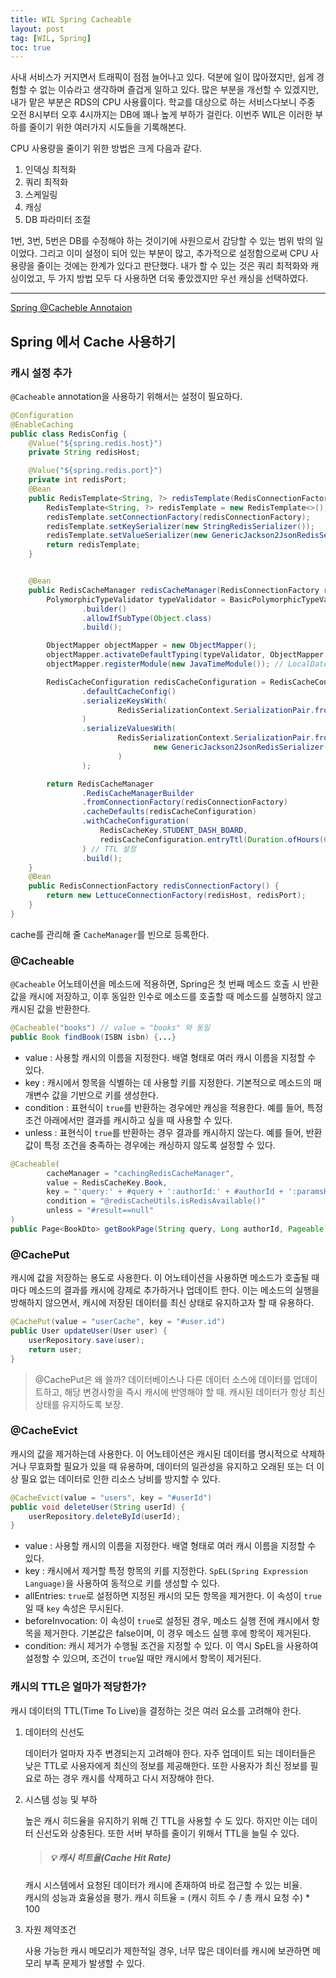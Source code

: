 ```yaml
---
title: WIL Spring Cacheable
layout: post
tag: [WIL, Spring]
toc: true
---
```


사내 서비스가 커지면서 트래픽이 점점 늘어나고 있다. 덕분에 일이 많아졌지만, 쉽게 경험할 수 없는 이슈라고 생각하며 즐겁게 일하고 있다. 많은 부분을 개선할 수 있겠지만, 내가 맡은 부분은 RDS의 CPU 사용률이다. 학교를 대상으로 하는 서비스다보니 주중 오전 8시부터 오후 4시까지는 DB에 꽤나 높게 부하가 걸린다. 이번주 WIL은 이러한 부하를 줄이기 위한 여러가지 시도들을 기록해본다.

CPU 사용량을 줄이기 위한 방법은 크게 다음과 같다.
1. 인덱싱 최적화
2. 쿼리 최적화
3. 스케일링
4. 캐싱
5. DB 파라미터 조절

1번, 3번, 5번은 DB를 수정해야 하는 것이기에 사원으로서 감당할 수 있는 범위 밖의 일이었다. 그리고 이미 설정이 되어 있는 부분이 많고, 추가적으로 설정함으로써 CPU 사용량을 줄이는 것에는 한계가 있다고 판단했다. 내가 할 수 있는 것은 쿼리 최적화와 캐싱이었고, 두 가지 방법 모두 다 사용하면 더욱 좋았겠지만 우선 캐싱을 선택하였다.


---

[Spring @Cacheble Annotaion](https://docs.spring.io/spring-framework/reference/integration/cache/annotations.html)

## Spring 에서 Cache 사용하기

### 캐시 설정 추가
`@Cacheable` annotation을 사용하기 위해서는 설정이 필요하다. 

```java
@Configuration
@EnableCaching
public class RedisConfig {
    @Value("${spring.redis.host}")
    private String redisHost;

    @Value("${spring.redis.port}")
    private int redisPort;
    @Bean
    public RedisTemplate<String, ?> redisTemplate(RedisConnectionFactory redisConnectionFactory) {
        RedisTemplate<String, ?> redisTemplate = new RedisTemplate<>();
        redisTemplate.setConnectionFactory(redisConnectionFactory);
        redisTemplate.setKeySerializer(new StringRedisSerializer());
        redisTemplate.setValueSerializer(new GenericJackson2JsonRedisSerializer());
        return redisTemplate;
    }


    @Bean
    public RedisCacheManager redisCacheManager(RedisConnectionFactory redisConnectionFactory) {
        PolymorphicTypeValidator typeValidator = BasicPolymorphicTypeValidator
                .builder()
                .allowIfSubType(Object.class)
                .build();

        ObjectMapper objectMapper = new ObjectMapper();
        objectMapper.activateDefaultTyping(typeValidator, ObjectMapper.DefaultTyping.NON_FINAL);
        objectMapper.registerModule(new JavaTimeModule()); // LocalDateTime serialize를 하기 위한 모듈 설정

        RedisCacheConfiguration redisCacheConfiguration = RedisCacheConfiguration
                .defaultCacheConfig()
                .serializeKeysWith(
                        RedisSerializationContext.SerializationPair.fromSerializer(new StringRedisSerializer())
                )
                .serializeValuesWith(
                        RedisSerializationContext.SerializationPair.fromSerializer(
                                new GenericJackson2JsonRedisSerializer(objectMapper)
                        )
                );

        return RedisCacheManager
                .RedisCacheManagerBuilder
                .fromConnectionFactory(redisConnectionFactory)
                .cacheDefaults(redisCacheConfiguration)
                .withCacheConfiguration(
                    RedisCacheKey.STUDENT_DASH_BOARD, 
                    redisCacheConfiguration.entryTtl(Duration.ofHours(6L))
                ) // TTL 설정
                .build();
    }
    @Bean
    public RedisConnectionFactory redisConnectionFactory() {
        return new LettuceConnectionFactory(redisHost, redisPort);
    }
}
```

cache를 관리해 줄 `CacheManager`를 빈으로 등록한다.

### @Cacheable
`@Cacheable` 어노테이션을 메소드에 적용하면, Spring은 첫 번째 메소드 호출 시 반환값을 캐시에 저장하고, 이후 동일한 인수로 메소드를 호출할 때 메소드를 실행하지 않고 캐시된 값을 반환한다. 
```java
@Cacheable("books") // value = "books" 와 동일
public Book findBook(ISBN isbn) {...}
```
- value : 사용할 캐시의 이름을 지정한다. 배열 형태로 여러 캐시 이름을 지정할 수 있다.
- key : 캐시에서 항목을 식별하는 데 사용할 키를 지정한다. 기본적으로 메소드의 매개변수 값을 기반으로 키를 생성한다.
- condition : 표현식이 `true`를 반환하는 경우에만 캐싱을 적용한다. 예를 들어, 특정 조건 아래에서만 결과를 캐시하고 싶을 때 사용할 수 있다.
- unless : 표현식이 `true`를 반환하는 경우 결과를 캐시하지 않는다. 예를 들어, 반환값이 특정 조건을 충족하는 경우에는 캐싱하지 않도록 설정할 수 있다.

```java
@Cacheable(
        cacheManager = "cachingRedisCacheManager",
        value = RedisCacheKey.Book,
        key = "'query:' + #query + ':authorId:' + #authorId + ':paramsHash:' + T(java.util.Objects).hash(#pageable.pageNumber, #pageable.pageSize, #pageable.sort)",
        condition = "@redisCacheUtils.isRedisAvailable()"
        unless = "#result==null"
)
public Page<BookDto> getBookPage(String query, Long authorId, Pageable pageable) {...}
```

### @CachePut
캐시에 값을 저장하는 용도로 사용한다. 이 어노테이션을 사용하면 메소드가 호출될 때마다 메소드의 결과를 캐시에 강제로 추가하거나 업데이트 한다. 이는 메소드의 실행을 방해하지 않으면서, 캐시에 저장된 데이터를 최신 상태로 유지하고자 할 때 유용하다.
```java
@CachePut(value = "userCache", key = "#user.id")
public User updateUser(User user) {
    userRepository.save(user);
    return user;
}
```
> @CachePut은 왜 쓸까?
데이터베이스나 다른 데이터 소스에 데이터를 업데이트하고, 해당 변경사항을 즉시 캐시에 반영해야 할 때. 
캐시된 데이터가 항상 최신 상태를 유지하도록 보장. 
    

### @CacheEvict
캐시의 값을 제거하는데 사용한다. 이 어노테이션은 캐시된 데이터를 명시적으로 삭제하거나 무효화할 필요가 있을 때 유용하며, 데이터의 일관성을 유지하고 오래된 또는 더 이상 필요 없는 데이터로 인한 리소스 낭비를 방지할 수 있다.
```java
@CacheEvict(value = "users", key = "#userId")
public void deleteUser(String userId) {
    userRepository.deleteById(userId);
}
```
- value : 사용할 캐시의 이름을 지정한다. 배열 형태로 여러 캐시 이름을 지정할 수 있다.
- key : 캐시에서 제거할 특정 항목의 키를 지정한다. `SpEL(Spring Expression Language)`을 사용하여 동적으로 키를 생성할 수 있다.
- allEntries: `true`로 설정하면 지정된 캐시의 모든 항목을 제거한다. 이 속성이 `true`일 때 `key` 속성은 무시된다.
- beforeInvocation: 이 속성이 `true`로 설정된 경우, 메소드 실행 전에 캐시에서 항목을 제거한다. 기본값은 false이며, 이 경우 메소드 실행 후에 항목이 제거된다.
- condition: 캐시 제거가 수행될 조건을 지정할 수 있다. 이 역시 SpEL을 사용하여 설정할 수 있으며, 조건이 `true`일 때만 캐시에서 항목이 제거된다.

### 캐시의 TTL은 얼마가 적당한가?

캐시 데이터의 TTL(Time To Live)을 결정하는 것은 여러 요소를 고려해야 한다. 

1. 데이터의 신선도

    데이터가 얼마자 자주 변경되는지 고려해야 한다. 자주 업데이트 되는 데이터들은 낮은 TTL로 사용자에게 최신의 정보를 제공해한다. 또한 사용자가 최신 정보를 필요로 하는 경우 캐시를 삭제하고 다시 저장해야 한다.
2. 시스템 성능 및 부하

    높은 캐시 히드율을 유지하기 위해 긴 TTL을 사용할 수 도 있다. 하지만 이는 데이터 신선도와 상충된다. 또한 서버 부하를 줄이기 위해서 TTL을 늘릴 수 있다.
    > ##### 💡 캐시 히트율(Cache Hit Rate)
    캐시 시스템에서 요청된 데이터가 캐시에 존재하여 바로 접근할 수 있는 비율.   
    캐시의 성능과 효율성을 평가.
    캐시 히트율 = (캐시 히트 수 / 총 캐시 요청 수) * 100
3. 자원 제약조건

    사용 가능한 캐시 메모리가 제한적일 경우, 너무 많은 데이터를 캐시에 보관하면 메모리 부족 문제가 발생할 수 있다.